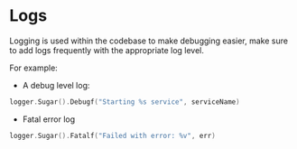 # Logs

Logging is used within the codebase to make debugging easier, make sure to add logs frequently with the appropriate log level.

For example:
- A debug level log:
```go
logger.Sugar().Debugf("Starting %s service", serviceName)
```
- Fatal error log
```go
logger.Sugar().Fatalf("Failed with error: %v", err)
```